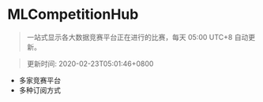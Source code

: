# MLCompetitionHub

> 一站式显示各大数据竞赛平台正在进行的比赛，每天 05:00 UTC+8 自动更新。
  
> 更新时间: 2020-02-23T05:01:46+0800 

* 多家竞赛平台
* 多种订阅方式